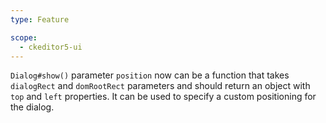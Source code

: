 ```yaml
---
type: Feature

scope:
  - ckeditor5-ui
---
```


`Dialog#show()` parameter `position` now can be a function that takes `dialogRect` and `domRootRect` parameters and should return an object with `top` and `left` properties. It can be used to specify a custom positioning for the dialog.
